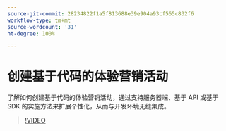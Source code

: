 ```yaml
---
source-git-commit: 28234822f1a5f813688e39e904a93cf565c832f6
workflow-type: tm+mt
source-wordcount: '31'
ht-degree: 100%

---
```

# 创建基于代码的体验营销活动

了解如何创建基于代码的体验营销活动，通过支持服务器端、基于 API 或基于 SDK 的实施方法来扩展个性化，从而与开发环境无缝集成。

>[!VIDEO](https://video.tv.adobe.com/v/3449463/?learn=on&captions=chi_hans)
